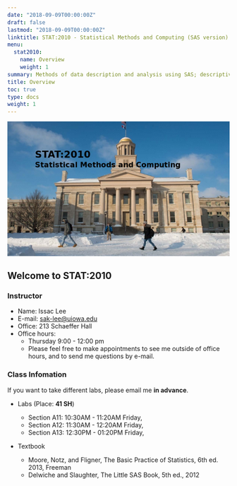 ```yaml
---
date: "2018-09-09T00:00:00Z"
draft: false
lastmod: "2018-09-09T00:00:00Z"
linktitle: STAT:2010 - Statistical Methods and Computing (SAS version)
menu:
  stat2010:
    name: Overview
    weight: 1
summary: Methods of data description and analysis using SAS; descriptive statistics, graphical presentation, estimation, hypothesis testing, sample size, power; emphasis on learning statistical methods and concepts through hands-on experience with real data.
title: Overview
toc: true
type: docs
weight: 1
---
```



![](stat2010.jpg)

## Welcome to STAT:2010

### Instructor

- Name: Issac Lee
- E-mail: sak-lee@uiowa.edu
- Office: 213 Schaeffer Hall
- Office hours: 
  - Thursday 9:00 - 12:00 pm
  - Please feel free to make appointments to see me outside of office hours, and to send me questions by e-mail.

### Class Infomation

If you want to take different labs, please email me **in advance**.

- Labs (Place: **41 SH**)

  - Section A11: 10:30AM - 11:20AM Friday, 
  - Section A12: 11:30AM - 12:20AM Friday, 
  - Section A13: 12:30PM - 01:20PM Friday, 

- Textbook

  - Moore, Notz, and Fligner, The Basic Practice of Statistics, 6th ed. 2013, Freeman
  - Delwiche and Slaughter, The Little SAS Book, 5th ed., 2012

